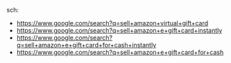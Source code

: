 sch:
- https://www.google.com/search?q=sell+amazon+virtual+gift+card
- https://www.google.com/search?q=sell+amazon+e+gift+card+instantly
- https://www.google.com/search?q=sell+amazon+e+gift+card+for+cash+instantly
- https://www.google.com/search?q=sell+amazon+e+gift+card+for+cash
